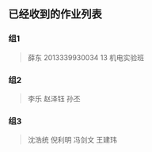 ## 已经收到的作业列表

### 组1

> 薛东 2013339930034 13 机电实验班

### 组2

> 李乐 赵泽钰 孙丕

### 组3

> 沈浩统  倪利明 冯剑文  王建玮


